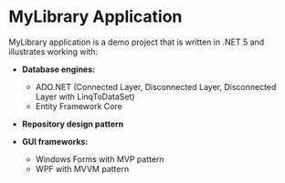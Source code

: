 # MyLibrary Application #

MyLibrary application is a demo project that is written in .NET 5 and illustrates working with:

*  **Database engines:**
   *  ADO.NET (Connected Layer, Disconnected Layer, Disconnected Layer with LinqToDataSet)
   *  Entity Framework Core

*  **Repository design pattern**

*  **GUI frameworks:**
   *  Windows Forms with MVP pattern
   *  WPF with MVVM pattern
